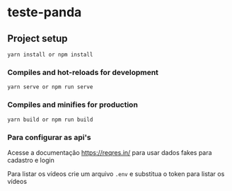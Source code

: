 # teste-panda

## Project setup
```
yarn install or npm install
```

### Compiles and hot-reloads for development
```
yarn serve or npm run serve
```

### Compiles and minifies for production
```
yarn build or npm run build
```

### Para configurar as api's

Acesse a documentação https://reqres.in/ para usar dados fakes para cadastro e login

Para listar os vídeos crie um arquivo ```.env``` e substitua o token para listar os vídeos


